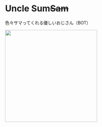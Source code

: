 # Uncle Sum~~Sam~~
色々サマってくれる優しいおじさん（BOT）

<kbd><img src="https://github.com/yutatanamoto/uncle-sum/assets/52131325/af6fce72-8cb7-4f3f-9de2-51da73533605" width="300px" /></kbd>
